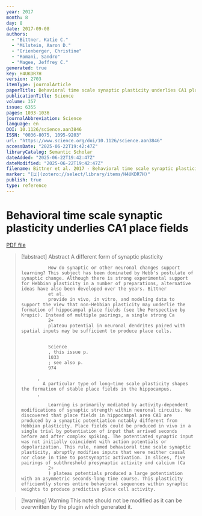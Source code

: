 ```yaml
---
year: 2017
month: 8
day: 8
date: 2017-09-08
authors:
  - "Bittner, Katie C."
  - "Milstein, Aaron D."
  - "Grienberger, Christine"
  - "Romani, Sandro"
  - "Magee, Jeffrey C."
generated: true
key: H4UKDR7H
version: 2703
itemType: journalArticle
paperTitle: Behavioral time scale synaptic plasticity underlies CA1 place fields
publicationTitle: Science
volume: 357
issue: 6355
pages: 1033-1036
journalAbbreviation: Science
language: en
DOI: 10.1126/science.aan3846
ISSN: "0036-8075, 1095-9203"
url: "https://www.science.org/doi/10.1126/science.aan3846"
accessDate: "2025-06-22T19:42:47Z"
libraryCatalog: Semantic Scholar
dateAdded: "2025-06-22T19:42:47Z"
dateModified: "2025-06-22T19:42:47Z"
filename: Bittner et al. 2017 - Behavioral time scale synaptic plasticity underlies CA1 place fields.pdf
marker: "[🇿](zotero://select/library/items/H4UKDR7H)"
publish: true
type: reference
---
```

# Behavioral time scale synaptic plasticity underlies CA1 place fields

[PDF file](/Papers/PDFs/Bittner%20et%20al.%202017%20-%20Behavioral%20time%20scale%20synaptic%20plasticity%20underlies%20CA1%20place%20fields.pdf)

> [!abstract] Abstract
> A different form of synaptic plasticity
>             
>               How do synaptic or other neuronal changes support learning? This subject has been dominated by Hebb's postulate of synaptic change. Although there is strong experimental support for Hebbian plasticity in a number of preparations, alternative ideas have also been developed over the years. Bittner
>               et al.
>               provide in vivo, in vitro, and modeling data to support the view that non-Hebbian plasticity may underlie the formation of hippocampal place fields (see the Perspective by Krupic). Instead of multiple pairings, a single strong Ca
>               2+
>               plateau potential in neuronal dendrites paired with spatial inputs may be sufficient to produce place cells.
>             
>             
>               Science
>               , this issue p.
>               1033
>               ; see also p.
>               974
>             
>           , 
>             A particular type of long–time scale plasticity shapes the formation of stable place fields in the hippocampus.
>           , 
>             
>               Learning is primarily mediated by activity-dependent modifications of synaptic strength within neuronal circuits. We discovered that place fields in hippocampal area CA1 are produced by a synaptic potentiation notably different from Hebbian plasticity. Place fields could be produced in vivo in a single trial by potentiation of input that arrived seconds before and after complex spiking. The potentiated synaptic input was not initially coincident with action potentials or depolarization. This rule, named behavioral time scale synaptic plasticity, abruptly modifies inputs that were neither causal nor close in time to postsynaptic activation. In slices, five pairings of subthreshold presynaptic activity and calcium (Ca
>               2+
>               ) plateau potentials produced a large potentiation with an asymmetric seconds-long time course. This plasticity efficiently stores entire behavioral sequences within synaptic weights to produce predictive place cell activity.

>[!warning] Warning
> This note should not be modified as it can be overwritten by the plugin which generated it.

